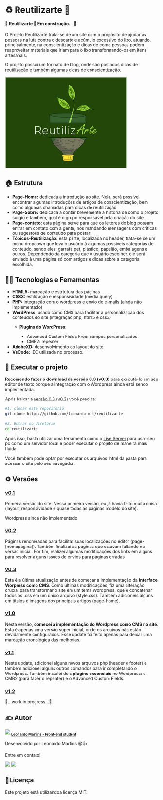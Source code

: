 <h1> ♻️ Reutilizarte 🎨 </h1>
<h4> 
	🚧  Reutilizarte 🚀 Em construção...  🚧
</h4>
<p>O Projeto Reutilizarte trata-se de um site com o propósito de ajudar as pessoas na luta contra o descarte e acúmulo excessivo do lixo, atuando, principalmente, na conscientização e dicas de como pessoas podem reaproveitar materiais que iriam para o lixo transformando-os em itens artesanais.</p>

<p>O projeto possui um formato de blog, onde são postados dicas de reutilização e também algumas dicas de conscientização.</p>
<img src="/wp-content/themes/reutilizarte/screenshot.png" width="400px" max-width="400px" min-width="250px">

<!------------------------------------------------------------------->

<h2>🏠 Estrutura</h2>
<ul>
  <li><b>Page-Home:</b> dedicada a introdução ao site. Nela, será possível encontrar algumas introduções de artigos de conscientização, bem como algumas chamadas para dicas de reutilização</li>
  <li><b>Page-Sobre:</b> dedicada a contar brevemente a história de como o projeto surgiu e também, qual é o grupo responsável pela criação do site</li>
  <li><b>Page-contato: </b> esta página serve para que os leitores do blog possam entrar em contato com a gente, nos mandando mensagens com criticas ou sugestões de conteúdo para postar</li>
  <li><b>Tópicos-Reutilização:</b> esta parte, localizada no header, trata-se de um menu dropdown que leva o usuário à algumas possíveis categorias de conteúdo, sendo eles: garrafa pet, plástico, papelão, embalagens e outros. Dependendo da categoria que o usuário escolher, ele será enviado à uma página só com artigos e dicas sobre a categoria escolhida.</li>
</ul>

<!------------------------------------------------------------------->

<h2> 👨‍💻 Tecnologias e Ferramentas</h2>
<ul>
 <li><b>HTML5:</b> marcação e estrtutura das páginas</li>
 <li><b>CSS3:</b> estilização e responsividade (media query)</li>
 <li><b>PHP:</b> integração com o wordpress e envio de e-mails (ainda não implementado)</li>
 <li><b>WordPress:</b> usado como CMS para facilitar a personalização dos conteúdos do site (integração php, html5 e css3)</li>
  <ul>
   <li><b>Plugins do WordPress:</b></li>
   <ul>
    <li>Advanced Custom Fields Free: campos personalizados</li>
    <li>CMB2: repeater</li>
   </ul>
  </ul>
 <li><b>AdobeXD:</b> desenvolvimento do layout do site.</li>
 <li><b>VsCode:</b> IDE utilizada no processo.</li>
</ul>

<!------------------------------------------------------------------->

<h2>🔧 Executar o projeto</h2>
<p><b>Recomendo fazer o download da <a href="https://github.com/leonardo-mrt/reutilizarte/releases/tag/v0.3">versão 0.3 (v0.3)</a></b> para executá-lo em seu editor de texto porque a integração com o Wordpress ainda está sendo implementada.</p>
<p> Após baixar a <a href="https://github.com/leonardo-mrt/reutilizarte/releases/tag/v0.3">versão 0.3 (v0.3)</a> você precisa:</p>

```sh
#1. clonar este repositório
git clone https://github.com/leonardo-mrt/reutilizarte

#2. Entrar no diretório
cd reutilizarte
```

<p> Após isso, basta utilizar uma ferramenta como o <a href="https://marketplace.visualstudio.com/items?itemName=ritwickdey.LiveServer">Live Server</a> para usar seu pc como um servidor local e poder executar o projeto de maneira mais fluida.</p>
<p> Você também pode optar por executar os arquivos .html da pasta para acessar o site pelo seu navegador. </p>

<!------------------------------------------------------------------->

<h2>⚙️ Versões</h2>

<h3><a href="https://github.com/leonardo-mrt/reutilizarte/releases/tag/v0.1">v0.1</a></h3>
<p>Primeira versão do site. Nessa primeira versão, eu já havia feito muita coisa  (layout, responsividade e quase todas as páginas modelo do site).</p>
<p> Wordpress ainda não implementado</p>

<h3><a href="https://github.com/leonardo-mrt/reutilizarte/releases/tag/v0.2">v0.2</a></h3>
<p>Páginas renomeadas para facilitar suas localizações no editor (page-[nomepagina]). Também finalizei as páginas que estavam faltando na versão inicial. Por fim, realizei algumas modificações dos links em alguns para resolver alguns issues de envios para páginas erradas</p>

<h3><a href="https://github.com/leonardo-mrt/reutilizarte/releases/tag/v0.3">v0.3</a></h3>
<p>Esta é a última atualização antes de começar a implementação da <b>interface Worpress como CMS</b>. Como últimas modificações, fiz uma alteração crucial para transformar o site em um tema Wordpress, que é concatenar todos os .css em um único arquivo (style.css). Também adicioneis alguns em títulos e imagens dos principais artigos (page-home).</p>

<h3><a href="https://github.com/leonardo-mrt/reutilizarte/releases/tag/v1.0">v1.0</a></h3>
<p>Nesta versão, <b>comecei a implementação do Wordpress como CMS no site</b>. Esta é apenas uma versão super inicial, onde os arquivos não estão devidamente configurados. Esse update foi feito apenas para deixar uma marcação cronológica das melhorias.</p>

<h3><a href="https://github.com/leonardo-mrt/reutilizarte/releases/tag/v1.1">v1.1</a></h3>
<p>Neste update, adicionei alguns novos arquivos php (header e footer) e também adicionei alguns outros comandos para ir completando o Wordpress. Também instalei dois <b>plugins excenciais</b> no Wordpress: o CMB2 (para fazer o repeater) e o Advanced Custom Fields.</p>

<h3><a href="https://github.com/leonardo-mrt/reutilizarte/releases/tag/v1.2">v1.2</a></h3>
<p>🚧...work in progress...🚧</p>

<!------------------------------------------------------------------->

<h2>✍️ Autor</h2>
<a href="https://github.com/leonardo-mrt">
 <img src="https://avatars.githubusercontent.com/leonardo-mrt" width="150px">
</a>
<sub align="left"><a href="https://github.com/leonardo-mrt"><b>Leonardo Martins - Front-end student</b></a></sub>
<p> Desenvolvido por Leonardo Martins 😎👍</p>
<p> Entre em contato!</p>
<p align="left">
  <code><a href="mailto:sleonardo.mrt@gmail.com"><img src="https://img.shields.io/badge/Gmail-D14836?style=for-the-badge&logo=gmail&logoColor=white" alt""></a></code>
  <code><a href="https://www.linkedin.com/in/nardoleo/"><img src="https://img.shields.io/badge/LinkedIn-0077B5?style=for-the-badge&logo=linkedin&logoColor=white" alt""></a></code>
</p>

<!------------------------------------------------------------------->

<h2>📝Licença</h2>
<p> Este projeto está utilizandoa licença MIT.</p>
